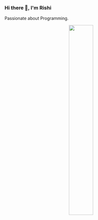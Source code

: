 ### Hi there 👋, I'm Rishi

<!--
**RISHI-1704/RISHI-1704** is a ✨ _special_ ✨ repository because its `README.md` (this file) appears on your GitHub profile.

Here are some ideas to get you started:

- 🔭 I’m currently working on ...
- 🌱 I’m currently learning ...
- 👯 I’m looking to collaborate on ...
- 🤔 I’m looking for help with ...
- 💬 Ask me about ...
- 📫 How to reach me: ...
- 😄 Pronouns: ...
- ⚡ Fun fact: ...
-->

Passionate about Programming.

<p align="center">
<img align="center" width='40%' src="https://github-readme-stats.vercel.app/api/top-langs/?username=RISHI-1704&title_color=ffffff&icon_color=bb2acf&text_color=daf7dc&bg_color=151515"/>
</p>
